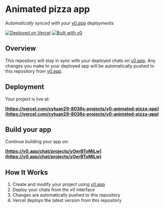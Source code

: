 # Animated pizza app

*Automatically synced with your [v0.app](https://v0.app) deployments*

[![Deployed on Vercel](https://img.shields.io/badge/Deployed%20on-Vercel-black?style=for-the-badge&logo=vercel)](https://vercel.com/cytuan29-8036s-projects/v0-animated-pizza-app)
[![Built with v0](https://img.shields.io/badge/Built%20with-v0.app-black?style=for-the-badge)](https://v0.app/chat/projects/yOerBToMiLw)

## Overview

This repository will stay in sync with your deployed chats on [v0.app](https://v0.app).
Any changes you make to your deployed app will be automatically pushed to this repository from [v0.app](https://v0.app).

## Deployment

Your project is live at:

**[https://vercel.com/cytuan29-8036s-projects/v0-animated-pizza-app](https://vercel.com/cytuan29-8036s-projects/v0-animated-pizza-app)**

## Build your app

Continue building your app on:

**[https://v0.app/chat/projects/yOerBToMiLw](https://v0.app/chat/projects/yOerBToMiLw)**

## How It Works

1. Create and modify your project using [v0.app](https://v0.app)
2. Deploy your chats from the v0 interface
3. Changes are automatically pushed to this repository
4. Vercel deploys the latest version from this repository
